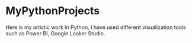 # MyPythonProjects
Here is my artistic work in Python, I have used different visualization tools such as Power BI, Google Looker Studio.
